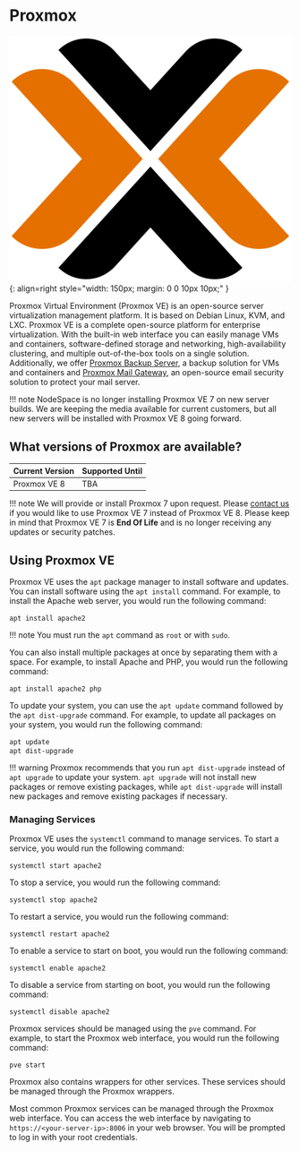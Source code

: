 # Proxmox

![Proxmox Logo](../images/oslogos/proxmox.png){: align=right style="width: 150px; margin: 0 0 10px 10px;" }

Proxmox Virtual Environment (Proxmox VE) is an open-source server virtualization management platform. It is based on Debian Linux, KVM, and LXC. Proxmox VE is a complete open-source platform for enterprise virtualization. With the built-in web interface you can easily manage VMs and containers, software-defined storage and networking, high-availability clustering, and multiple out-of-the-box tools on a single solution. Additionally, we offer [Proxmox Backup Server](proxmox/proxmox-backup-server.md), a backup solution for VMs and containers and [Proxmox Mail Gateway](proxmox/proxmox-mail-gateway.md), an open-source email security solution to protect your mail server.

!!! note
    NodeSpace is no longer installing Proxmox VE 7 on new server builds. We are keeping the media available for current customers, but all new servers will be installed with Proxmox VE 8 going forward.


## What versions of Proxmox are available?

| Current Version | Supported Until |
| --------------- | --------------- |
| Proxmox VE 8    | TBA             |

!!! note
    We will provide or install Proxmox 7 upon request. Please [contact us](https://my.nodespace.com/submitticket.php) if you would like to use Proxmox VE 7 instead of Proxmox VE 8. Please keep in mind that Proxmox VE 7 is **End Of Life** and is no longer receiving any updates or security patches.

## Using Proxmox VE

Proxmox VE uses the `apt` package manager to install software and updates. You can install software using the `apt install` command. For example, to install the Apache web server, you would run the following command:

```
apt install apache2
```

!!! note
    You must run the `apt` command as `root` or with `sudo`.

You can also install multiple packages at once by separating them with a space. For example, to install Apache and PHP, you would run the following command:

```
apt install apache2 php
```

To update your system, you can use the `apt update` command followed by the `apt dist-upgrade` command. For example, to update all packages on your system, you would run the following command:

```
apt update
apt dist-upgrade
```

!!! warning
    Proxmox recommends that you run `apt dist-upgrade` instead of `apt upgrade` to update your system. `apt upgrade` will not install new packages or remove existing packages, while `apt dist-upgrade` will install new packages and remove existing packages if necessary. 


### Managing Services

Proxmox VE uses the `systemctl` command to manage services. To start a service, you would run the following command:

```
systemctl start apache2
```

To stop a service, you would run the following command:

```
systemctl stop apache2
```

To restart a service, you would run the following command:

```
systemctl restart apache2
```

To enable a service to start on boot, you would run the following command:

```
systemctl enable apache2
```

To disable a service from starting on boot, you would run the following command:

```
systemctl disable apache2
```

Proxmox services should be managed using the `pve` command. For example, to start the Proxmox web interface, you would run the following command:

```
pve start
```

Proxmox also contains wrappers for other services. These services should be managed through the Proxmox wrappers.

Most common Proxmox services can be managed through the Proxmox web interface. You can access the web interface by navigating to `https://<your-server-ip>:8006` in your web browser. You will be prompted to log in with your root credentials.
